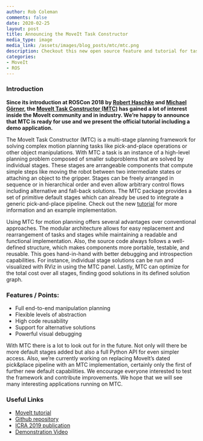 ```yaml
---
author: Rob Coleman
comments: false
date: 2020-02-25
layout: post
title: Announcing the MoveIt Task Constructor
media_type: image
media_link: /assets/images/blog_posts/mtc/mtc.png
description: Checkout this new open source feature and tutorial for task planning
categories:
- MoveIt
- ROS
---
```


### Introduction

<b>Since its introduction at ROSCon 2018 by <a href="https://github.com/rhaschke" target="_blank">Robert Haschke</a> and <a href="https://github.com/v4hn" target="_blank">Michael Görner</a>, the <a href="https://github.com/ros-planning/moveit_task_constructor" target="_blank">MoveIt Task Constructor (MTC)</a> has gained a lot of interest inside the MoveIt community and in industry. We’re happy to announce that MTC is ready for use and we present the official tutorial including a demo application.</b>

The MoveIt Task Constructor (MTC) is a multi-stage planning framework for solving complex motion planning tasks like pick-and-place operations or other object manipulations. With MTC a task is an instance of a high-level planning problem composed of smaller subproblems that are solved by individual stages. These stages are arrangeable components that compute simple steps like moving the robot between two intermediate states or attaching an object to the gripper. Stages can be freely arranged in sequence or in hierarchical order and even allow arbitrary control flows including alternative and fall-back solutions. The MTC package provides a set of primitive default stages which can already be used to integrate a generic pick-and-place pipeline. Check out the new <a href="https://ros-planning.github.io/moveit_tutorials/doc/moveit_task_constructor/moveit_task_constructor_tutorial.html" target="_blank">tutorial</a> for more information and an example implementation.

Using MTC for motion planning offers several advantages over conventional approaches. The modular architecture allows for easy replacement and rearrangement of tasks and stages while maintaining a readable and functional implementation. Also, the source code always follows a well-defined structure, which makes components more portable, testable, and reusable. This goes hand-in-hand with better debugging and introspection capabilities. For instance, individual stage solutions can be run and visualized with RViz in using the MTC panel. Lastly, MTC can optimize for the total cost over all stages, finding good solutions in its defined solution graph.

### Features / Points:

* Full end-to-end manipulation planning
* Flexible levels of abstraction
* High code reusability
* Support for alternative solutions
* Powerful visual debugging

With MTC there is a lot to look out for in the future. Not only will there be more default stages added but also a full Python API for even simpler access. Also, we’re currently working on replacing MoveIt’s dated pick&place pipeline with an MTC implementation, certainly only the first of further new default capabilities. We encourage everyone interested to test the framework and contribute improvements. We hope that we will see many interesting applications running on MTC.

### Useful Links

* <a href="https://ros-planning.github.io/moveit_tutorials/doc/moveit_task_constructor/moveit_task_constructor_tutorial.html" target="_blank">MoveIt tutorial</a>
* <a href="https://github.com/ros-planning/moveit_task_constructor" target="_blank">Github repository</a>
* <a href="https://pub.uni-bielefeld.de/download/2918864/2933599/paper.pdf" target="_blank">ICRA 2019 publication</a>
* <a href="https://www.youtube.com/watch?v=fCORKVYsdDI" target="_blank">Demonstration Video</a>
